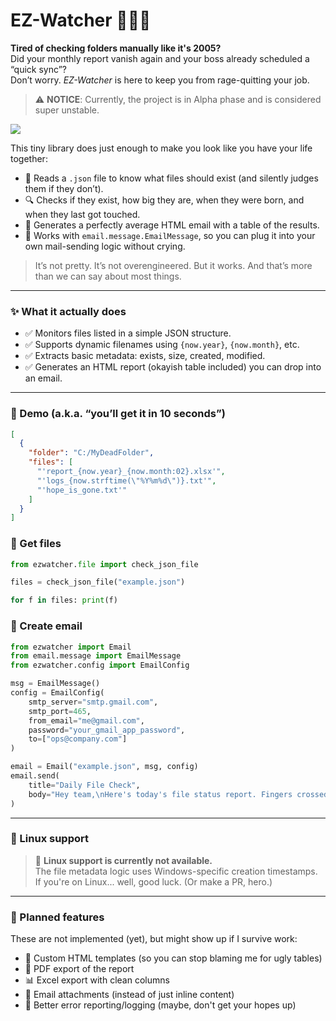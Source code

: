 # EZ-Watcher 🕵️‍♂️📁

**Tired of checking folders manually like it's 2005?**  
Did your monthly report vanish again and your boss already scheduled a “quick sync”?  
Don’t worry. *EZ-Watcher* is here to keep you from rage-quitting your job.

> ⚠️ **NOTICE**: Currently, the project is in Alpha phase and is considered super unstable.

<a href="https://ko-fi.com/mostazaniikkkk" target="_blank"><img src="https://www.ko-fi.com/img/githubbutton_sm.svg"></a>

This tiny library does just enough to make you look like you have your life together:

- 📄 Reads a `.json` file to know what files should exist (and silently judges them if they don’t).
- 🔍 Checks if they exist, how big they are, when they were born, and when they last got touched.
- 💌 Generates a perfectly average HTML email with a table of the results.
- 🧠 Works with `email.message.EmailMessage`, so you can plug it into your own mail-sending logic without crying.

> It’s not pretty. It’s not overengineered. But it works. And that’s more than we can say about most things.

---

### ✨ What it actually does

- ✅ Monitors files listed in a simple JSON structure.
- ✅ Supports dynamic filenames using `{now.year}`, `{now.month}`, etc.
- ✅ Extracts basic metadata: exists, size, created, modified.
- ✅ Generates an HTML report (okayish table included) you can drop into an email.

---

### 🧪 Demo (a.k.a. “you’ll get it in 10 seconds”)

```json
[
  {
    "folder": "C:/MyDeadFolder",
    "files": [
      "'report_{now.year}_{now.month:02}.xlsx'",
      "'logs_{now.strftime(\"%Y%m%d\")}.txt'",
      "'hope_is_gone.txt'"
    ]
  }
]
```
### 🧪 Get files
```python
from ezwatcher.file import check_json_file

files = check_json_file("example.json")

for f in files: print(f)
```
### 🧪 Create email
```python
from ezwatcher import Email
from email.message import EmailMessage
from ezwatcher.config import EmailConfig

msg = EmailMessage()
config = EmailConfig(
    smtp_server="smtp.gmail.com",
    smtp_port=465,
    from_email="me@gmail.com",
    password="your_gmail_app_password",
    to=["ops@company.com"]
)

email = Email("example.json", msg, config)
email.send(
    title="Daily File Check",
    body="Hey team,\nHere's today's file status report. Fingers crossed."
)
```
---

### 🐧 Linux support

> 🚫 **Linux support is currently not available.**  
> The file metadata logic uses Windows-specific creation timestamps.  
> If you're on Linux... well, good luck. (Or make a PR, hero.)

---

### 🚧 Planned features

These are not implemented (yet), but might show up if I survive work:

- 🎨 Custom HTML templates (so you can stop blaming me for ugly tables)
- 📄 PDF export of the report
- 📊 Excel export with clean columns
- 📎 Email attachments (instead of just inline content)
- 🧪 Better error reporting/logging (maybe, don't get your hopes up)

